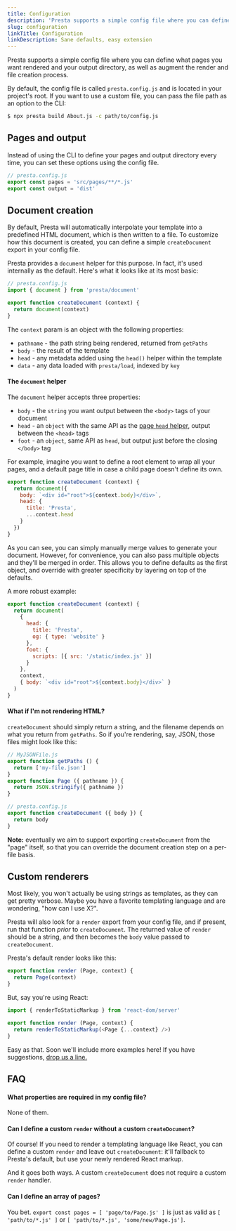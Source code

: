 ```yaml
---
title: Configuration
description: 'Presta supports a simple config file where you can define what pages you want rendered and your output directory, as well as augment the render and file creation process.'
slug: configuration
linkTitle: Configuration
linkDescription: Sane defaults, easy extension
---
```


Presta supports a simple config file where you can define what pages you want rendered and your output directory, as well as augment the render and file creation process.

By default, the config file is called `presta.config.js` and is located in your project's root. If you want to use a custom file, you can pass the file path as an option to the CLI:

```bash
$ npx presta build About.js -c path/to/config.js
```

## Pages and output

Instead of using the CLI to define your pages and output directory every time, you can set these options using the config file.

```js
// presta.config.js
export const pages = 'src/pages/**/*.js'
export const output = 'dist'
```

## Document creation

By default, Presta will automatically interpolate your template into a predefined HTML document, which is then written to a file. To customize how this document is created, you can define a simple `createDocument` export in your config file.

Presta provides a `document` helper for this purpose. In fact, it's used internally as the default. Here's what it looks like at its most basic:

```js
// presta.config.js
import { document } from 'presta/document'

export function createDocument (context) {
  return document(context)
}
```

The `context` param is an object with the following properties:

- `pathname` - the path string being rendered, returned from `getPaths`
- `body` - the result of the template
- `head` - any metadata added using the `head()` helper within the template
- `data` - any data loaded with `presta/load`, indexed by `key`

#### The `document` helper

The `document` helper accepts three properties:

- `body` - the `string` you want output between the `<body>` tags of your document
- `head` - an `object` with the same API as the [page `head` helper](/presta/docs/pages#Metadata), output between the `<head>` tags
- `foot` - an `object`, same API as `head`, but output just before the closing `</body>` tag

For example, imagine you want to define a root element to wrap all your pages, and a default page title in case a child page doesn't define its own.

```js
export function createDocument (context) {
  return document({
    body: `<div id="root">${context.body}</div>`,
    head: {
      title: 'Presta',
      ...context.head
    }
  })
}
```

As you can see, you can simply manually merge values to generate your document. However, for convenience, you can also pass multiple objects and they'll be merged in order. This allows you to define defaults as the first object, and override with greater specificity by layering on top of the defaults.

A more robust example:

```js
export function createDocument (context) {
  return document(
    {
      head: {
        title: 'Presta',
        og: { type: 'website' }
      },
      foot: {
        scripts: [{ src: '/static/index.js' }]
      }
    },
    context,
    { body: `<div id="root">${context.body}</div>` }
  )
}
```

#### What if I'm not rendering HTML?

`createDocument` should simply return a string, and the filename depends on what you return from `getPaths`. So if you're rendering, say, JSON, those files might look like this:

```js
// MyJSONFile.js
export function getPaths () {
  return ['my-file.json']
}
export function Page ({ pathname }) {
  return JSON.stringify({ pathname })
}
```

```js
// presta.config.js
export function createDocument ({ body }) {
  return body
}
```

**Note:** eventually we aim to support exporting `createDocument` from the "page" itself, so that you can override the document creation step on a per-file basis.

## Custom renderers

Most likely, you won't actually be using strings as templates, as they can get pretty verbose. Maybe you have a favorite templating language and are wondering, "how can I use X?".

Presta will also look for a `render` export from your config file, and if present, run that function _prior_ to `createDocument`. The returned value of `render` should be a string, and then becomes the `body` value passed to `createDocument`.

Presta's default render looks like this:

```js
export function render (Page, context) {
  return Page(context)
}
```

But, say you're using React:

```js
import { renderToStaticMarkup } from 'react-dom/server'

export function render (Page, context) {
  return renderToStaticMarkup(<Page {...context} />)
}
```

Easy as that. Soon we'll include more examples here! If you have suggestions, [drop us a line.](https://github.com/sure-thing/presta/issues/new/choose)

## FAQ

#### What properties are required in my config file?

None of them.

#### Can I define a custom `render` without a custom `createDocument`?

Of course! If you need to render a templating language like React, you can define a custom `render` and leave out `createDocument`: it'll fallback to Presta's default, but use your newly rendered React markup.

And it goes both ways. A custom `createDocument` does not require a custom `render` handler.

#### Can I define an array of pages?

You bet. `export const pages = [ 'page/to/Page.js' ]` is just as valid as `[ 'path/to/*.js' ]` or `[ 'path/to/*.js', 'some/new/Page.js']`.
